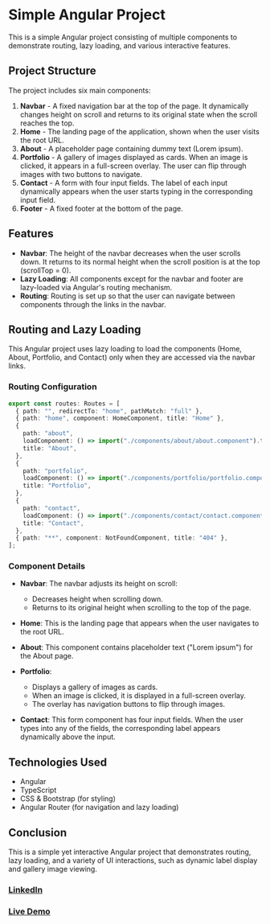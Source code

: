 # Simple Angular Project

This is a simple Angular project consisting of multiple components to demonstrate routing, lazy loading, and various interactive features.

## Project Structure

The project includes six main components:

1. **Navbar** - A fixed navigation bar at the top of the page. It dynamically changes height on scroll and returns to its original state when the scroll reaches the top.
2. **Home** - The landing page of the application, shown when the user visits the root URL.
3. **About** - A placeholder page containing dummy text (Lorem ipsum).
4. **Portfolio** - A gallery of images displayed as cards. When an image is clicked, it appears in a full-screen overlay. The user can flip through images with two buttons to navigate.
5. **Contact** - A form with four input fields. The label of each input dynamically appears when the user starts typing in the corresponding input field.
6. **Footer** - A fixed footer at the bottom of the page.

## Features

- **Navbar**: The height of the navbar decreases when the user scrolls down. It returns to its normal height when the scroll position is at the top (scrollTop = 0).
- **Lazy Loading**: All components except for the navbar and footer are lazy-loaded via Angular's routing mechanism.
- **Routing**: Routing is set up so that the user can navigate between components through the links in the navbar.

## Routing and Lazy Loading

This Angular project uses lazy loading to load the components (Home, About, Portfolio, and Contact) only when they are accessed via the navbar links.

### Routing Configuration

```typescript
export const routes: Routes = [
  { path: "", redirectTo: "home", pathMatch: "full" },
  { path: "home", component: HomeComponent, title: "Home" },
  {
    path: "about",
    loadComponent: () => import("./components/about/about.component").then((c) => c.AboutComponent),
    title: "About",
  },
  {
    path: "portfolio",
    loadComponent: () => import("./components/portfolio/portfolio.component").then((c) => c.PortfolioComponent),
    title: "Portfolio",
  },
  {
    path: "contact",
    loadComponent: () => import("./components/contact/contact.component").then((c) => c.ContactComponent),
    title: "Contact",
  },
  { path: "**", component: NotFoundComponent, title: "404" },
];
```

### Component Details

- **Navbar**: The navbar adjusts its height on scroll:
  - Decreases height when scrolling down.
  - Returns to its original height when scrolling to the top of the page.
- **Home**: This is the landing page that appears when the user navigates to the root URL.

- **About**: This component contains placeholder text ("Lorem ipsum") for the About page.

- **Portfolio**:

  - Displays a gallery of images as cards.
  - When an image is clicked, it is displayed in a full-screen overlay.
  - The overlay has navigation buttons to flip through images.

- **Contact**: This form component has four input fields. When the user types into any of the fields, the corresponding label appears dynamically above the input.

## Technologies Used

- Angular
- TypeScript
- CSS & Bootstrap (for styling)
- Angular Router (for navigation and lazy loading)

## Conclusion

This is a simple yet interactive Angular project that demonstrates routing, lazy loading, and a variety of UI interactions, such as dynamic label display and gallery image viewing.

### [LinkedIn](https://www.linkedin.com/in/mohammed-ashraf0/)

### [Live Demo]()
